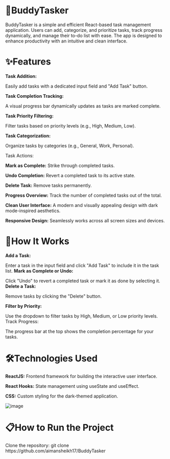 <h1>🎯BuddyTasker</h1>
BuddyTasker is a simple and efficient React-based task management application. Users can add, categorize, and prioritize tasks, track progress dynamically, and manage their to-do list with ease. The app is designed to enhance productivity with an intuitive and clean interface.

<h1>✨Features</h1>

**Task Addition:**

Easily add tasks with a dedicated input field and "Add Task" button.

**Task Completion Tracking:**

A visual progress bar dynamically updates as tasks are marked complete.

**Task Priority Filtering:**

Filter tasks based on priority levels (e.g., High, Medium, Low).

**Task Categorization:**

Organize tasks by categories (e.g., General, Work, Personal).

Task Actions:

**Mark as Complete:** Strike through completed tasks.

**Undo Completion:** Revert a completed task to its active state.

**Delete Task:** Remove tasks permanently.

**Progress Overview:**
Track the number of completed tasks out of the total.

**Clean User Interface:**
A modern and visually appealing design with dark mode-inspired aesthetics.

**Responsive Design:**
Seamlessly works across all screen sizes and devices.

<h1>🚀How It Works</h1>

**Add a Task:**

Enter a task in the input field and click "Add Task" to include it in the task list.
**Mark as Complete or Undo:**

Click "Undo" to revert a completed task or mark it as done by selecting it.
**Delete a Task:**

Remove tasks by clicking the "Delete" button.

**Filter by Priority:**

Use the dropdown to filter tasks by High, Medium, or Low priority levels.
Track Progress:

The progress bar at the top shows the completion percentage for your tasks.
<h1>🛠️Technologies Used</h1>

**ReactJS:** Frontend framework for building the interactive user interface.

**React Hooks:** State management using useState and useEffect.

**CSS:** Custom styling for the dark-themed application.

![image](https://github.com/user-attachments/assets/b74d38a0-cfed-4954-82e6-3c386ee63fc5)

<h1>📋How to Run the Project</h1>
Clone the repository:
git clone https://github.com/aimansheikh17/BuddyTasker
